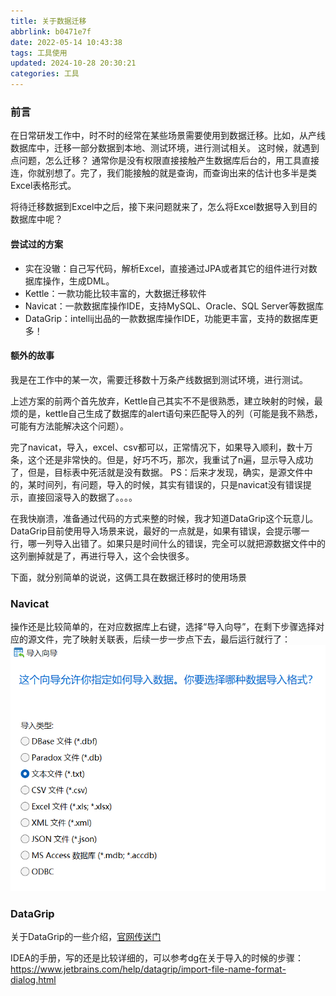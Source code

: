 ```yaml
---
title: 关于数据迁移
abbrlink: b0471e7f
date: 2022-05-14 10:43:38
tags: 工具使用
updated: 2024-10-28 20:30:21
categories: 工具
---
```


### 前言
在日常研发工作中，时不时的经常在某些场景需要使用到数据迁移。比如，从产线数据库中，迁移一部分数据到本地、测试环境，进行测试相关。
这时候，就遇到点问题，怎么迁移？
通常你是没有权限直接接触产生数据库后台的，用工具直接连，你就别想了。完了，我们能接触的就是查询，而查询出来的估计也多半是类Excel表格形式。

将待迁移数据到Excel中之后，接下来问题就来了，怎么将Excel数据导入到目的数据库中呢？

<!-- more -->

#### 尝试过的方案
- 实在没辙：自己写代码，解析Excel，直接通过JPA或者其它的组件进行对数据库操作，生成DML。
- Kettle：一款功能比较丰富的，大数据迁移软件
- Navicat：一款数据库操作IDE，支持MySQL、Oracle、SQL Server等数据库
- DataGrip：intellij出品的一款数据库操作IDE，功能更丰富，支持的数据库更多！

#### 额外的故事
我是在工作中的某一次，需要迁移数十万条产线数据到测试环境，进行测试。

上述方案的前两个首先放弃，Kettle自己其实不不是很熟悉，建立映射的时候，最烦的是，kettle自己生成了数据库的alert语句来匹配导入的列（可能是我不熟悉，可能有方法能解决这个问题）。

完了navicat，导入，excel、csv都可以，正常情况下，如果导入顺利，数十万条，这个还是非常快的。但是，好巧不巧，那次，我重试了n遍，显示导入成功了，但是，目标表中死活就是没有数据。
PS：后来才发现，确实，是源文件中的，某时间列，有问题，导入的时候，其实有错误的，只是navicat没有错误提示，直接回滚导入的数据了。。。。

在我快崩溃，准备通过代码的方式来整的时候，我才知道DataGrip这个玩意儿。
DataGrip目前使用导入场景来说，最好的一点就是，如果有错误，会提示哪一行，哪一列导入出错了。如果只是时间什么的错误，完全可以就把源数据文件中的这列删掉就是了，再进行导入，这个会快很多。

下面，就分别简单的说说，这俩工具在数据迁移时的使用场景

### Navicat
操作还是比较简单的，在对应数据库上右键，选择“导入向导”，在剩下步骤选择对应的源文件，完了映射关联表，后续一步一步点下去，最后运行就行了：
![navicat导入](post/b0471e7f/import_with_navicat.png)

### DataGrip
关于DataGrip的一些介绍，[官网传送门](https://www.jetbrains.com/datagrip/)

IDEA的手册，写的还是比较详细的，可以参考dg在关于导入的时候的步骤：https://www.jetbrains.com/help/datagrip/import-file-name-format-dialog.html
